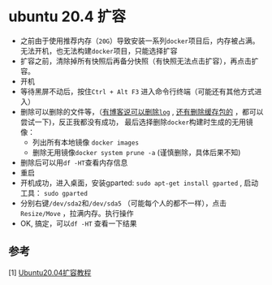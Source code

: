 # ubuntu 20.4 扩容

* 之前由于使用推荐内存（`20G`）导致安装一系列`docker`项目后，内存被占满。无法开机，也无法构建`docker`项目，只能选择扩容
* 扩容之前，清除掉所有快照后再备分快照（有快照无法点击扩容），再点击扩容。
* 开机
* 等待黑屏不动后，按住`Ctrl + Alt F3` 进入命令行终端（可能还有其他方式进入）
* 删除可以删除的文件等，（[有博客说可以删除`log`](https://blog.csdn.net/qq_37294163/article/details/106468619) , [还有删除缓存包的](https://blog.csdn.net/jack_incredible/article/details/6655072) ，都可以尝试一下)，反正我都没有成功， 最后选择删除`docker`构建时生成的无用镜像：
  *  列出所有本地镜像 `docker images`
  * 删除无用镜像`docker system prune -a` (谨慎删除，具体后果不知)
* 删除后可以用`df -HT`查看内存信息
* 重启
* 开机成功，进入桌面，安装gparted: `sudo apt-get install gparted` , 启动工具： `sudo gparted` 
* 分别右键`/dev/sda2`和`/dev/sda5` （可能每个人的都不一样），点击`Resize/Move` ，拉满内存。执行操作
* OK, 搞定，可以`df -HT` 查看一下结果

## 参考

[1] [Ubuntu20.04扩容教程](https://blog.csdn.net/bb_iot/article/details/107869131?utm_medium=distribute.pc_aggpage_search_result.none-task-blog-2~all~sobaiduend~default-3-107869131.nonecase&utm_term=ubuntu20%E6%89%A9%E5%AE%B9&spm=1000.2123.3001.4430) 

